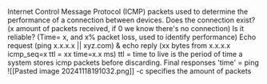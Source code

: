 Internet Control Message Protocol (ICMP) packets used to determine the performance of a connection between devices. 
	Does the connection exist? (x amount of packets received, if 0 we know there's no connection)
	Is it reliable? (Time= x, and x% packet loss, used to identify performance)
		Echo request (ping x.x.x.x || xyz.com) & echo reply (xx bytes from x.x.x.x icmp_seq=x ttl = xx time=x.x ms)
		ttl = time to live is the period of time a system stores icmp packets before discarding. 
		Final responses 'time' = ping 
![[Pasted image 20241118191032.png]]
	-c specifies the amount of packets